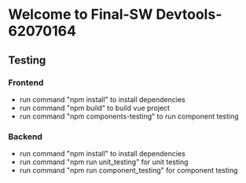 # Welcome to Final-SW Devtools- 62070164
 
## Testing
  
### Frontend
* run command "npm install" to install dependencies
* run command "npm build" to build vue project
* run command "npm components-testing" to run component testing
  
### Backend
* run command "npm install" to install dependencies
* run command "npm run unit_testing" for unit testing
* run command "npm run component_testing" for component testing

